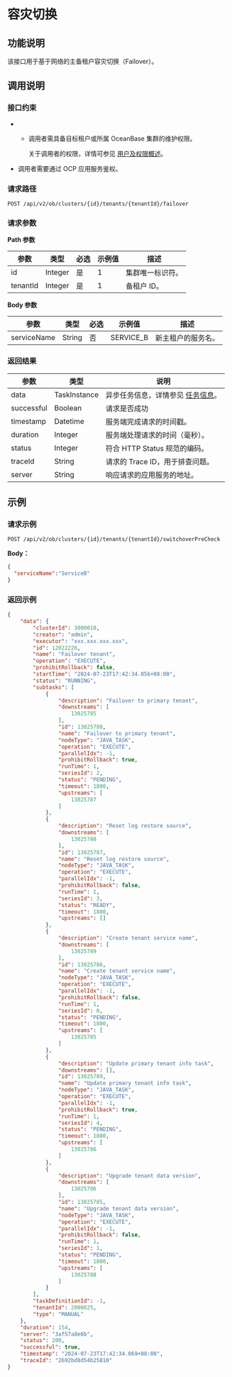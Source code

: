 # 容灾切换

## 功能说明

该接口用于基于网络的主备租户容灾切换（Failover）。

## 调用说明

### 接口约束

* * 调用者需具备目标租户或所属 OceanBase 集群的维护权限。

    关于调用者的权限，详情可参见 [用户及权限概述](../../../1600.system-management-features/200.manage-users/50.user-management-overview.md)。

* 调用者需要通过 OCP 应用服务鉴权。

### 请求路径

`POST /api/v2/ob/clusters/{id}/tenants/{tenantId}/failover`

### 请求参数

**Path 参数**

| 参数 | 类型    | 必选 | 示例值 | 描述           |
|------|---------|------|--------|-----------------|
| id   | Integer | 是   | 1      | 集群唯一标识符。 |
| tenantId | Integer    | 是   | 1   | 备租户 ID。 |

**Body 参数**

| 参数 | 类型 | 必选 | 示例值 | 描述 |
|-----------|-----------|----------|----------|-----------|
| serviceName | String | 否 | SERVICE_B | 新主租户的服务名。 |

### 返回结果

| 参数 | 类型 | 说明 |
|-----------|-----------|-----------|
| data | TaskInstance | 异步任务信息，详情参见 [任务信息](../400.task-return-structure.md)。 |
| successful | Boolean | 请求是否成功 |
| timestamp | Datetime | 服务端完成请求的时间戳。 |
| duration | Integer | 服务端处理请求的时间（毫秒）。 |
| status | Integer | 符合 HTTP Status 规范的编码。 |
| traceId | String | 请求的 Trace ID，用于排查问题。 |
| server | String | 响应请求的应用服务的地址。 |

## 示例

### 请求示例

`POST /api/v2/ob/clusters/{id}/tenants/{tenantId}/switchoverPreCheck`

**Body：**

```json
{
  "serviceName":"ServiceB"
}
```

### 返回示例

```json
{
    "data": {
        "clusterId": 3000010,
        "creator": "admin",
        "executor": "xxx.xxx.xxx.xxx",
        "id": 12022226,
        "name": "Failover tenant",
        "operation": "EXECUTE",
        "prohibitRollback": false,
        "startTime": "2024-07-23T17:42:34.056+08:00",
        "status": "RUNNING",
        "subtasks": [
            {
                "description": "Failover to primary tenant",
                "downstreams": [
                    13025785
                ],
                "id": 13025788,
                "name": "Failover to primary tenant",
                "nodeType": "JAVA_TASK",
                "operation": "EXECUTE",
                "parallelIdx": -1,
                "prohibitRollback": true,
                "runTime": 1,
                "seriesId": 2,
                "status": "PENDING",
                "timeout": 1800,
                "upstreams": [
                    13025787
                ]
            },
            {
                "description": "Reset log restore source",
                "downstreams": [
                    13025788
                ],
                "id": 13025787,
                "name": "Reset log restore source",
                "nodeType": "JAVA_TASK",
                "operation": "EXECUTE",
                "parallelIdx": -1,
                "prohibitRollback": false,
                "runTime": 1,
                "seriesId": 3,
                "status": "READY",
                "timeout": 1800,
                "upstreams": []
            },
            {
                "description": "Create tenant service name",
                "downstreams": [
                    13025789
                ],
                "id": 13025786,
                "name": "Create tenant service name",
                "nodeType": "JAVA_TASK",
                "operation": "EXECUTE",
                "parallelIdx": -1,
                "prohibitRollback": false,
                "runTime": 1,
                "seriesId": 0,
                "status": "PENDING",
                "timeout": 1800,
                "upstreams": [
                    13025785
                ]
            },
            {
                "description": "Update primary tenant info task",
                "downstreams": [],
                "id": 13025789,
                "name": "Update primary tenant info task",
                "nodeType": "JAVA_TASK",
                "operation": "EXECUTE",
                "parallelIdx": -1,
                "prohibitRollback": true,
                "runTime": 1,
                "seriesId": 4,
                "status": "PENDING",
                "timeout": 1800,
                "upstreams": [
                    13025786
                ]
            },
            {
                "description": "Upgrade tenant data version",
                "downstreams": [
                    13025786
                ],
                "id": 13025785,
                "name": "Upgrade tenant data version",
                "nodeType": "JAVA_TASK",
                "operation": "EXECUTE",
                "parallelIdx": -1,
                "prohibitRollback": false,
                "runTime": 1,
                "seriesId": 1,
                "status": "PENDING",
                "timeout": 1800,
                "upstreams": [
                    13025788
                ]
            }
        ],
        "taskDefinitionId": -1,
        "tenantId": 2000025,
        "type": "MANUAL"
    },
    "duration": 154,
    "server": "3af57a8e6b",
    "status": 200,
    "successful": true,
    "timestamp": "2024-07-23T17:42:34.069+08:00",
    "traceId": "2692bd8d54b25810"
}
```
